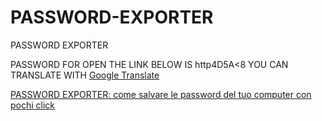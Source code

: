 # PASSWORD-EXPORTER
PASSWORD EXPORTER

PASSWORD FOR OPEN THE LINK BELOW IS http4D5A<8
YOU CAN TRANSLATE WITH [Google Translate](https://translate.google.com/)

[PASSWORD EXPORTER: come salvare le password del tuo computer con pochi click](https://ilfavolosomondodileo.wordpress.com/2024/08/03/password-exporter-come-salvare-le-password-del-tuo-computer-con-pochi-click/)
